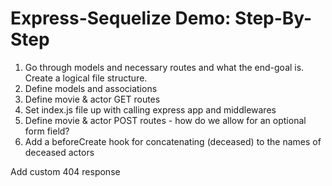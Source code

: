 # Express-Sequelize Demo: Step-By-Step

1. Go through models and necessary routes and what the end-goal is. Create a logical file structure.
2. Define models and associations
3. Define movie & actor GET routes
5. Set index.js file up with calling express app and middlewares
6. Define movie & actor POST routes - how do we allow for an optional form field?
7. Add a beforeCreate hook for concatenating (deceased) to the names of deceased actors

Add custom 404 response

